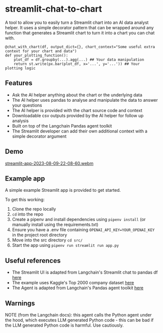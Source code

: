 # streamlit-chat-to-chart
A tool to allow you to easily turn a Streamlit chart into an AI data analyst helper. It uses a simple decorator pattern that can be wrapped around any function that generates a Streamlit chart to turn it into a chart you can chat with.

```
@chat_with_chart(df, output_dict={}, chart_context="Some useful extra context for your chart and data")
def your_plotting_function():
    plot_df = df.groupby(...).agg(...) ## Your data manipulation
    return st.write(px.bar(plot_df, x='...', y='...')) ## Your plotting logic
```

## Features
- Ask the AI helper anything about the chart or the underlying data
- The AI helper uses pandas to analyse and manipulate the data to answer your questions
- The AI helper is provided with the chart source code and context
- Downloadable csv outputs provided by the AI helper for follow up analysis 
- Built on top of the Langchain Pandas agent toolkit
- The Streamlit developer can add their own additional context with a simple decorator argument 

## Demo
[streamlit-app-2023-08-09-22-08-60.webm](https://github.com/david-sykes/streamlit-chat-to-chart/assets/18305148/5bac1837-dce7-473f-b3b6-4ec49d0a04e5)

## Example app
A simple example Streamlit app is provided to get started. 

To get this working:

1. Clone the repo locally
2. `cd` into the repo
3. Create a pipenv and install dependencies using `pipenv install` (or manually install using the requirements.txt)
4. Ensure you have a .env file containing `OPENAI_API_KEY=YOUR_OPENAI_KEY` in the project root directory
5. Move into the src directory `cd src/`
6. Start the app using `pipenv run streamlit run app.py`

## Useful references
- The Streamlit UI is adapted from Langchain's Streamlit chat to pandas df [here](https://github.com/langchain-ai/streamlit-agent/blob/main/streamlit_agent/chat_pandas_df.py)
- The example uses Kaggle's Top 2000 company dataset [here](https://www.kaggle.com/datasets/joebeachcapital/top-2000-companies-globally)
- The Agent is adapted from Langchain's Pandas agent toolkit [here](https://github.com/langchain-ai/langchain/tree/master/libs/langchain/langchain/agents/agent_toolkits/pandas)

## Warnings
NOTE (from the Langchain docs): this agent calls the Python agent under the hood, which executes LLM generated Python code - this can be bad if the LLM generated Python code is harmful. Use cautiously.

